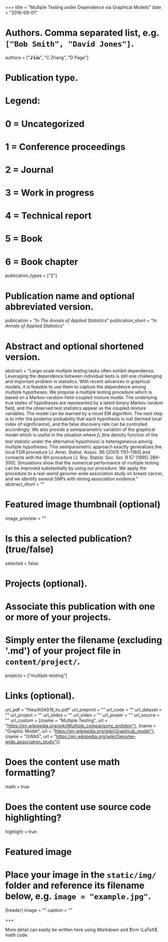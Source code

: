 +++
title = "Multiple Testing under Dependence via Graphical Models"
date = "2016-09-01"

# Authors. Comma separated list, e.g. `["Bob Smith", "David Jones"]`.
authors = ["__J Liu__", "C Zhang", "D Page"]

# Publication type.
# Legend:
# 0 = Uncategorized
# 1 = Conference proceedings
# 2 = Journal
# 3 = Work in progress
# 4 = Technical report
# 5 = Book
# 6 = Book chapter
publication_types = ["2"]

# Publication name and optional abbreviated version.
publication = "In *The Annals of Applied Statistics*"
publication_short = "In *Annals of Applied Statistics*"

# Abstract and optional shortened version.
abstract = "Large-scale multiple testing tasks often exhibit dependence. Leveraging the dependence between individual tests is still one challenging and important problem in statistics. With recent advances in graphical models, it is feasible to use them to capture the dependence among multiple hypotheses. We propose a multiple testing procedure which is based on a Markov-random-field-coupled mixture model. The underlying true states of hypotheses are represented by a latent binary Markov random field, and the observed test statistics appear as the coupled mixture variables. The model can be learned by a novel EM algorithm. The next step is to infer the posterior probability that each hypothesis is null (termed local index of significance), and the false discovery rate can be controlled accordingly. We also provide a semiparametric variation of the graphical model which is useful in the situation where $f_1$ (the density function of the test statistic under the alternative hypothesis) is heterogeneous among multiple hypotheses. This semiparametric approach exactly generalizes the local FDR procedure [J. Amer. Statist. Assoc. 96 (2001) 1151–1160] and connects with the BH procedure [J. Roy. Statist. Soc. Ser. B 57 (1995) 289–300]. Simulations show that the numerical performance of multiple testing can be improved substantially by using our procedure. We apply the procedure to a real-world genome-wide association study on breast cancer, and we identify several SNPs with strong association evidence."
abstract_short = ""

# Featured image thumbnail (optional)
image_preview = ""

# Is this a selected publication? (true/false)
selected = false

# Projects (optional).
#   Associate this publication with one or more of your projects.
#   Simply enter the filename (excluding '.md') of your project file in `content/project/`.
projects = ["multiple-testing"]

# Links (optional).
url_pdf = "files/AOAS16_liu.pdf"
url_preprint = ""
url_code = ""
url_dataset = ""
url_project = ""
url_slides = ""
url_video = ""
url_poster = ""
url_source = ""
url_custom = [{name = "Multiple Testing", url = "https://en.wikipedia.org/wiki/Multiple_comparisons_problem"}, {name = "Graphic Model", url = "https://en.wikipedia.org/wiki/Graphical_model"}, {name = "GWAS", url = "https://en.wikipedia.org/wiki/Genome-wide_association_study"}]

# Does the content use math formatting?
math = true

# Does the content use source code highlighting?
highlight = true

# Featured image
# Place your image in the `static/img/` folder and reference its filename below, e.g. `image = "example.jpg"`.
[header]
image = ""
caption = ""

+++

More detail can easily be written here using *Markdown* and $\rm \LaTeX$ math code.
